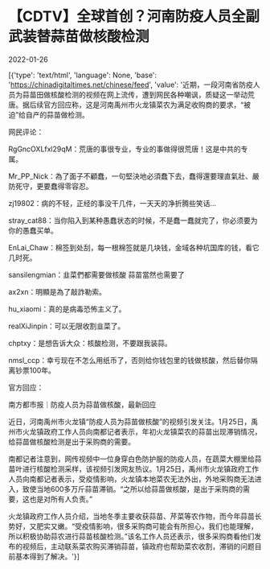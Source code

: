 # 【CDTV】全球首创？河南防疫人员全副武装替蒜苗做核酸检测

2022-01-26

[{'type': 'text/html', 'language': None, 'base': 'https://chinadigitaltimes.net/chinese/feed', 'value': '近期，一段河南省防疫人员为蒜苗田做核酸检测的视频在网上流传，遭到网民各种嘲讽，质疑这一举动荒唐。据后续官方回应称，这是河南禹州市火龙镇菜农为满足收购商的要求，“被迫”给自产的蒜苗做检测。



网民评论：



RgGncOXLfxl29qM：荒唐的事很专业，专业的事做得很荒唐！这是中共的专属。

Mr_PP_Nick：為了面子不顧蠢，一句堅決地必須蠢下去，蠢得還要理直氣壯、嚴防死守，更要蠢得零容忍。

zj19802：病的不轻，正经的事没干几件，一天天的净折腾些笑话&#8230;

stray_cat88：当你陷入到某种愚蠢状态的时候，不是蠢一蠢就完了，你必须要为你的愚蠢买单。

EnLai_Chaw：棉签到处刮，每一根棉签就是几块钱，金域各种坑国库的钱，看它几时死。

sansilengmian：韭菜們都需要做核酸 蒜苗當然也需要了

ax2xn：明顯是為了敲詐勒索。

hu_xiaomi：真的是病毒恐怖主义了。

realXiJinpin：可以无限收割韭菜了。

chptxy：是想告诉大众：核酸检测，不要跟我装蒜。

nmsl_ccp：幸亏现在不怎么用纸币了，否则给你钱包里的钱做核酸，然后替你隔离钞票100年。



官方回应：

南方都市报｜防疫人员为蒜苗做核酸，最新回应

近日，河南禹州市火龙镇“防疫人员为蒜苗做核酸”的视频引发关注。1月25日，禹州市火龙镇政府工作人员向南都记者表示，年初火龙镇菜农的蒜苗出现滞销情况，给蒜苗做核酸检测是出于采购商的需要。

南都记者注意到，网传视频中一位身穿白色防护服的防疫人员，在蔬菜大棚里给蒜苗叶进行核酸检测采样，该视频引发网友热议。1月25日，禹州市火龙镇政府工作人员向南都记者表示，受疫情影响，火龙镇本地菜农无法外出，外地采购商无法进入，致使当地600多万斤蒜苗滞销。“之所以给蒜苗做核酸，是出于采购商的需要，这也是对所有人负责。”

火龙镇政府工作人员介绍，当地冬季主要收获蒜苗、芹菜等农作物，而今年蒜苗长势好，又肥实又嫩。“受疫情影响，很多采购商可能会有所担心，我们也能理解，所以积极协助蒜农进行蒜苗核酸检测。”该名工作人员还表示，很多采购商看他们发布的视频后，主动联系菜农购买滞销蒜苗，镇政府也帮助菜农收割，滞销的问题目前基本得到了解决。'}]